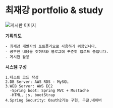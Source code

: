 # 최재강 portfolio & study

![게시판 이미지](https://user-images.githubusercontent.com/100588597/236480889-9df2abce-cb1d-495c-a2bd-fa5869321367.png)

**기획의도**

```
- 최재강 개발자의 포트폴리오로 사용하기 위함입니다.
- 공부한 내용을 깃허브와 블로그에 꾸준히 업로드 중입니다.
- 게시판 활용
```

**시스템 구성**

```
1.테스트 코드 작성
2.DB Server: AWS RDS - MySQL
3.WEB Server: AWS EC2
  -Spring boot: Spring MVC + Mustache
  -HTML, js, bootStrap
4.Spring Security: Oauth2기능 구현, 구글,네이버
```

